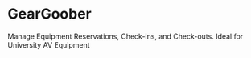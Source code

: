 # GearGoober
Manage Equipment Reservations, Check-ins, and Check-outs. Ideal for University AV Equipment
